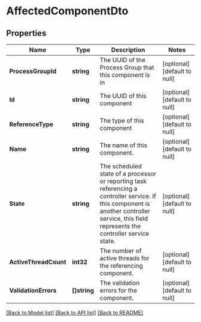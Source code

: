 # AffectedComponentDto

## Properties
Name | Type | Description | Notes
------------ | ------------- | ------------- | -------------
**ProcessGroupId** | **string** | The UUID of the Process Group that this component is in | [optional] [default to null]
**Id** | **string** | The UUID of this component | [optional] [default to null]
**ReferenceType** | **string** | The type of this component | [optional] [default to null]
**Name** | **string** | The name of this component. | [optional] [default to null]
**State** | **string** | The scheduled state of a processor or reporting task referencing a controller service. If this component is another controller service, this field represents the controller service state. | [optional] [default to null]
**ActiveThreadCount** | **int32** | The number of active threads for the referencing component. | [optional] [default to null]
**ValidationErrors** | **[]string** | The validation errors for the component. | [optional] [default to null]

[[Back to Model list]](../README.md#documentation-for-models) [[Back to API list]](../README.md#documentation-for-api-endpoints) [[Back to README]](../README.md)

